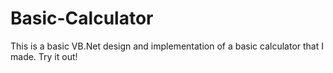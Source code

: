 # Basic-Calculator

This is a basic VB.Net design and implementation of a basic calculator that I made. Try it out!
